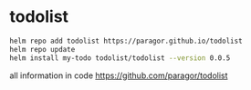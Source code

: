 # todolist

```bash
helm repo add todolist https://paragor.github.io/todolist
helm repo update
helm install my-todo todolist/todolist --version 0.0.5
```


all information in code  https://github.com/paragor/todolist
